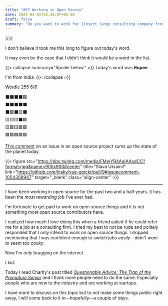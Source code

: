 ```yaml
---
title: "#57 Working in Open Source"
date: 2022-03-01T15:35:07+05:30
draft: false
summary: "Do you want to work for [insert large consulting company from India]?"
---
```


🇺🇦

I don't believe it took me this long to figure out today's word.

It may even be the case that I didn't think it would be a word in the list.

{{< collapse summary="Spoiler below." >}}
Today's word was **Rupee**.

I'm from India.
{{< /collapse >}}

Wordle 255 6/6

⬛⬛⬛⬛🟩\
⬛⬛⬛⬛⬛\
⬛🟩⬛🟨⬛\
🟨🟨🟨⬛🟩\
🟨🟩🟨🟩🟩\
🟩🟩🟩🟩🟩

[This comment](https://github.com/insky/vue-gpickr/pull/9#issuecomment-1054308947) on an issue in an open source project sums up the state of the planet today.

{{< figure src="https://pbs.twimg.com/media/FMwYB4AaIAAsdCC?format=jpg&name=900x900#center" title="Slava Ukraini!" link="https://github.com/insky/vue-gpickr/pull/9#issuecomment-1054308947" target="_blank" class="align-center" >}}

---

I have been working in open source for the past two and a half years. It has been the _most rewarding job_ I've ever had.

I'm fortunate to get paid to work on open source things and it is not something most open source contributors have.

I realized how much I love doing this when a friend asked if he could refer me for a job at a consulting firm. I tried my best to not be rude and politely responded that I only intend to work on open source things. I skipped mentioning that I was confident enough to switch jobs _easily—didn't want to seem too cocky_.

Now I'm _only_ bragging on the internet.

I kid.

Today I read Charity's post titled _[Questionable Advice: The Trap of the Premature Senior](https://charity.wtf/2020/11/01/questionable-advice-the-trap-of-the-premature-senior/)_ and I think more people need to do the same. Especially people who are new to the industry and are working at startups.

I have more to discuss on this topic but to not make some things public right away, I will come back to it in—hopefully—a couple of days.
